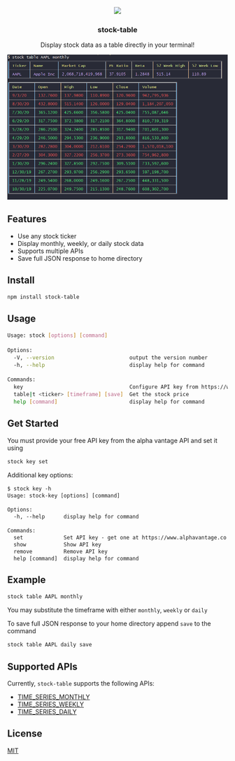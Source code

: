 <p align="center">
  <img src="https://image.flaticon.com/icons/svg/791/791788.svg" height="64">
  <h3 align="center">stock-table</h3>
  <p align="center">Display stock data as a table directly in your terminal!<p>
  <p align="center">
</p>
</p>
<p align="center"><img src="https://raw.githubusercontent.com/NishantGupt1/stock-table/master/example_table.png?token=AFJ7DEB2W3A6XNVTO6LBH2S7LBGXO" alt="PNG"></p>

## Features

* Use any stock ticker 
* Display monthly, weekly, or daily stock data
* Supports multiple APIs
* Save full JSON response to home directory

## Install

```
npm install stock-table

```

## Usage

```bash
Usage: stock [options] [command]

Options:
  -V, --version                        output the version number
  -h, --help                           display help for command

Commands:
  key                                  Configure API key from https://www.alphavantage.co
  table|t <ticker> [timeframe] [save]  Get the stock price
  help [command]                       display help for command
```

## Get Started
You must provide your free API key from the alpha vantage API and set it using 
```bash
stock key set 
```

Additional key options:
```
$ stock key -h
Usage: stock-key [options] [command]

Options:
  -h, --help      display help for command

Commands:
  set             Set API key - get one at https://www.alphavantage.co
  show            Show API key
  remove          Remove API key
  help [command]  display help for command
```

## Example
```bash
stock table AAPL monthly
```

You may substitute the timeframe with either `monthly`, `weekly` or `daily`

To save full JSON response to your home directory append `save` to the command

```bash
stock table AAPL daily save
```

## Supported APIs

Currently, `stock-table` supports the following APIs:

- [TIME_SERIES_MONTHLY](https://www.alphavantage.co/documentation/#monthly)
- [TIME_SERIES_WEEKLY](https://www.alphavantage.co/documentation/#weekly)
- [TIME_SERIES_DAILY](https://www.alphavantage.co/documentation/#daily)


## License

[MIT](https://opensource.org/licenses/MIT)